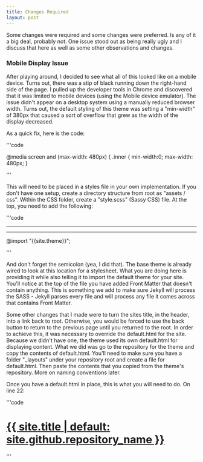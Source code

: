 ```yaml
---
title: Changes Required
layout: post
---
```


Some changes were required and some changes were preferred.  Is any of it a big deal, probably not.  One issue stood out as being really ugly and I discuss that here as well as some
other observations and changes.

### Mobile Display Issue

After playing around, I decided to see what all of this looked like on a mobile device.  Turns out, there was a stip of black running down the right-hand side of the page.  I pulled up
the developer tools in Chrome and discovered that it was limited to mobile devices (using the Mobile device emulator).  The issue didn't appear on a desktop system using a manually reduced
browser width.  Turns out, the default styling of this theme was setting a "min-width" of 380px that caused a sort of overflow that grew as the width of the display decreased.

As a quick fix, here is the code:

'''code

@media screen and (max-width: 480px) {
   .inner {
      min-width:0;
      max-width: 480px;
   }

'''

This will need to be placed in a styles file in your own implementation.  If you don't have one setup, create a directory structure from root as "assets / css".  Within the CSS folder, create
a "style.scss" (Sassy CSS) file.  At the top, you need to add the following:

'''code

   ---
   ---

   @import "{{site.theme}}";

'''

And don't forget the semicolon (yea, I did that).  The base theme is already wired to look at this location for a stylesheet.  What you are doing here is providing it while also telling it to
import the default theme for your site.  You'll notice at the top of the file you have added Front Matter that doesn't contain anything.  This is something we add to make sure Jekyll will process
the SASS - Jekyll parses every file and will process any file it comes across that contains Front Matter.

Some other changes that I made were to turn the sites title, in the header, into a link back to root.  Otherwise, you would be forced to use the back button to return to the previous page until
you returned to the root.  In order to achieve this, it was necessary to override the default.html for the site.  Because we didn't have one, the theme used its own default.html for displaying
content.  What we did was go to the repository for the theme and copy the contents of default.html.  You'll need to make sure you have a folder "_layouts" under your repository root and create a 
file for default.html.  Then paste the contents that you copied from the theme's repository.  More on naming conventions later.

Once you have a default.html in place, this is what you will need to do.  On line 22:

'''code

   <h1 id="project_title"><a class="sitetitle" href="https://{{ site.github.repository_name }}">{{ site.title | default: site.github.repository_name }}</a></h1>

'''

